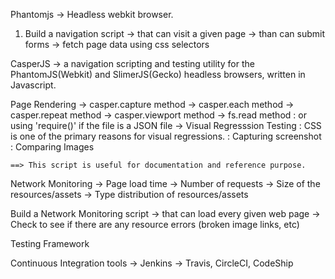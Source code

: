 Phantomjs 
	-> Headless webkit browser.

1. Build a navigation script
	-> that can visit a given page
	-> than can submit forms
	-> fetch page data using css selectors


CasperJS
	-> a navigation scripting and testing utility for the PhantomJS(Webkit) and SlimerJS(Gecko) headless browsers, written in Javascript. 


Page Rendering
	-> casper.capture method
	-> casper.each method
	-> casper.repeat method
	-> casper.viewport method
	-> fs.read method 
		: or using 'require()' if the file is a JSON file
	-> Visual Regresssion Testing
		: CSS is one of the primary reasons for visual regressions.
		: Capturing screenshot 
		: Comparing Images

	==> This script is useful for documentation and reference purpose.

Network Monitoring
	-> Page load time
	-> Number of requests
	-> Size of the resources/assets
	-> Type distribution of resources/assets


Build a Network Monitoring script
	-> that can load every given web page
	-> Check to see if there are any resource errors (broken image links, etc)

Testing Framework


Continuous Integration tools
	-> Jenkins
	-> Travis, CircleCI, CodeShip 